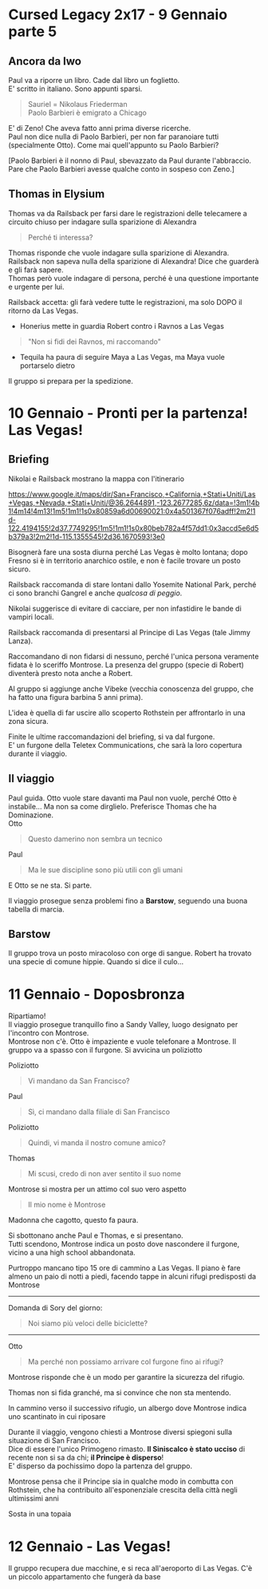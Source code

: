 # Cursed Legacy 2x17 - 9 Gennaio parte 5

## Ancora da Iwo
Paul va a riporre un libro. Cade dal libro un foglietto.  
E' scritto in italiano. Sono appunti sparsi.  

>Sauriel = Nikolaus Friederman  
>Paolo Barbieri è emigrato a Chicago

E' di Zeno! Che aveva fatto anni prima diverse ricerche.  
Paul non dice nulla di Paolo Barbieri, per non far paranoiare tutti (specialmente Otto). Come mai quell'appunto su Paolo Barbieri?

[Paolo Barbieri è il nonno di Paul, sbevazzato da Paul durante l'abbraccio. Pare che Paolo Barbieri avesse qualche conto in sospeso con Zeno.]  


## Thomas in Elysium
Thomas va da Railsback per farsi dare le registrazioni delle telecamere a circuito chiuso per indagare sulla sparizione di Alexandra

> Perché ti interessa?

Thomas risponde che vuole indagare sulla sparizione di Alexandra. Railsback non sapeva nulla della sparizione di Alexandra! Dice che guarderà e gli farà sapere.  
Thomas però vuole indagare di persona, perché è una questione importante e urgente per lui.

Railsback accetta: gli farà vedere tutte le registrazioni, ma solo DOPO il ritorno da Las Vegas.


* Honerius mette in guardia Robert contro i Ravnos a Las Vegas

> "Non si fidi dei Ravnos, mi raccomando"

* Tequila ha paura di seguire Maya a Las Vegas, ma Maya vuole portarselo dietro

Il gruppo si prepara per la spedizione.


# 10 Gennaio - Pronti per la partenza! Las Vegas!

## Briefing
Nikolai e Railsback mostrano la mappa con l'itinerario

https://www.google.it/maps/dir/San+Francisco,+California,+Stati+Uniti/Las+Vegas,+Nevada,+Stati+Uniti/@36.2644891,-123.2677285,6z/data=!3m1!4b1!4m14!4m13!1m5!1m1!1s0x80859a6d00690021:0x4a501367f076adff!2m2!1d-122.4194155!2d37.7749295!1m5!1m1!1s0x80beb782a4f57dd1:0x3accd5e6d5b379a3!2m2!1d-115.1355545!2d36.1670593!3e0

Bisognerà fare una sosta diurna perché Las Vegas è molto lontana; dopo Fresno si è in territorio anarchico ostile, e non è facile trovare un posto sicuro.

Railsback raccomanda di stare lontani dallo Yosemite National Park, perché ci sono branchi Gangrel e anche *qualcosa di peggio*.

Nikolai suggerisce di evitare di cacciare, per non infastidire le bande di vampiri locali.

Railsback raccomanda di presentarsi al Principe di Las Vegas (tale Jimmy Lanza).  

Raccomandano di non fidarsi di nessuno, perché l'unica persona veramente fidata è lo sceriffo Montrose. La presenza del gruppo (specie di Robert) diventerà presto nota anche a Robert.  

Al gruppo si aggiunge anche Vibeke (vecchia conoscenza del gruppo, che ha fatto una figura barbina 5 anni prima).

L'idea è quella di far uscire allo scoperto Rothstein per affrontarlo in una zona sicura.

Finite le ultime raccomandazioni del briefing, si va dal furgone.  
E' un furgone della Teletex Communications, che sarà la loro copertura durante il viaggio.

## Il viaggio
Paul guida. Otto vuole stare davanti ma Paul non vuole, perché Otto è instabile... Ma non sa come dirglielo. Preferisce Thomas che ha Dominazione.  
Otto
> Questo damerino non sembra un tecnico

Paul
> Ma le sue discipline sono più utili con gli umani

E Otto se ne sta. Si parte.

Il viaggio prosegue senza problemi fino a **Barstow**, seguendo una buona tabella di marcia.  

## Barstow
Il gruppo trova un posto miracoloso con orge di sangue. Robert ha trovato una specie di comune hippie. Quando si dice il culo...

# 11 Gennaio - Doposbronza
Ripartiamo!  
Il viaggio prosegue tranquillo fino a Sandy Valley, luogo designato per l'incontro con Montrose.  
Montrose non c'è. Otto è impaziente e vuole telefonare a Montrose. Il gruppo va a spasso con il furgone. Si avvicina un poliziotto

Poliziotto
> Vi mandano da San Francisco?

Paul
> Sì, ci mandano dalla filiale di San Francisco

Poliziotto
> Quindi, vi manda il nostro comune amico?

Thomas
> Mi scusi, credo di non aver sentito il suo nome 

Montrose si mostra per un attimo col suo vero aspetto
> Il mio nome è Montrose

Madonna che cagotto, questo fa paura.  

Si sbottonano anche Paul e Thomas, e si presentano.  
Tutti scendono, Montrose indica un posto dove nascondere il furgone, vicino a una high school abbandonata.  

Purtroppo mancano tipo 15 ore di cammino a Las Vegas. Il piano è fare almeno un paio di notti a piedi, facendo tappe in alcuni rifugi predisposti da Montrose

<hr>

Domanda di Sory del giorno:
> Noi siamo più veloci delle biciclette?

<hr>

Otto
> Ma perché non possiamo arrivare col furgone fino ai rifugi?

Montrose risponde che è un modo per garantire la sicurezza del rifugio.

Thomas non si fida granché, ma si convince che non sta mentendo.

In cammino verso il successivo rifugio, un albergo dove Montrose indica uno scantinato in cui riposare

Durante il viaggio, vengono chiesti a Montrose diversi spiegoni sulla situazione di San Francisco.  
Dice di essere l'unico Primogeno rimasto. **Il Siniscalco è stato ucciso** di recente non si sa da chi; **il Principe è disperso**!  
E' disperso da pochissimo dopo la partenza del gruppo.  

Montrose pensa che il Principe sia in qualche modo in combutta con Rothstein, che ha contribuito all'esponenziale crescita della città negli ultimissimi anni

Sosta in una topaia

# 12 Gennaio - Las Vegas!
Il gruppo recupera due macchine, e si reca all'aeroporto di Las Vegas. C'è un piccolo appartamento che fungerà da base
